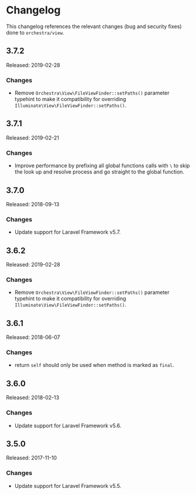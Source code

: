 # Changelog

This changelog references the relevant changes (bug and security fixes) done to `orchestra/view`.

## 3.7.2

Released: 2019-02-28

### Changes

* Remove `Orchestra\View\FileViewFinder::setPaths()` parameter typehint to make it compatibility for overriding `Illuminate\View\FileViewFinder::setPaths()`.

## 3.7.1

Released: 2019-02-21

### Changes

* Improve performance by prefixing all global functions calls with `\` to skip the look up and resolve process and go straight to the global function.

## 3.7.0

Released: 2018-09-13

### Changes

* Update support for Laravel Framework v5.7.

## 3.6.2

Released: 2019-02-28

### Changes

* Remove `Orchestra\View\FileViewFinder::setPaths()` parameter typehint to make it compatibility for overriding `Illuminate\View\FileViewFinder::setPaths()`.

## 3.6.1

Released: 2018-06-07

### Changes

* return `self` should only be used when method is marked as `final`.

## 3.6.0

Released: 2018-02-13

### Changes

* Update support for Laravel Framework v5.6.

## 3.5.0

Released: 2017-11-10

### Changes

* Update support for Laravel Framework v5.5.
